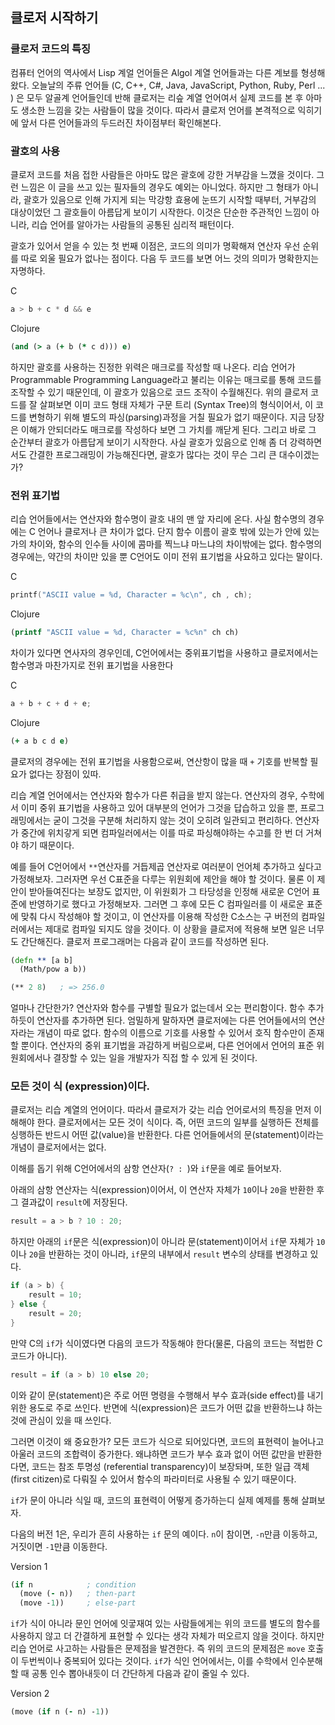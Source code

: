 ## 클로저 시작하기

### 클로저 코드의 특징

컴퓨터 언어의 역사에서 Lisp 계얼 언어들은 Algol 계열 언어들과는 다른 계보를 형셩해왔다. 오늘날의 주류 언어들 (C, C++, C#, Java, JavaScript, Python, Ruby, Perl ... ) 은 모두 알골계 언어들인데 반해 클로저는 리슾 계열 언어여서 실제 코드를 본 후 아마도 생소한 느낌을 갖는 사람들이 많을 것이다. 따라서 클로저 언어를 본격적으로 익히기에 앞서 다른 언어들과의 두드러진 차이점부터 확인해본다.



### 괄호의 사용

클로저 코드를 처음 접한 사람들은 아마도 많은 괄호에 강한 거부감을 느꼈을 것이다. 그런 느낌은 이 글을 쓰고 있는 필자들의 경우도 예외는 아니었다. 하지만 그 형태가 아니라, 괄호가 있음으로 인해 가지게 되는 막강항 효용에 눈뜨기 시작할 때부터, 거부감의 대상이었던 그 괄호들이 아름답게 보이기 시작한다. 이것은 단순한 주관적인 느낌이 아니라, 리습 언어를 알아가는 사람들의 공통된 심리적 패턴이다.



괄호가 있어서 얻을 수 있는 첫 번째 이점은, 코드의 의미가 명확해져 연산자 우선 순위를 따로 외울 필요가 없나는 점이다. 다음 두 코드를 보면 어느 것의 의미가 명확한지는 자명하다.

C

```c
a > b + c * d && e
```

Clojure

```clojure
(and (> a (+ b (* c d))) e)
```

하지만 괄호를 사용하는 진정한 위력은 매크로를 작성할 때 나온다. 리습 언어가 Programmable Programming Language라고 불리는 이유는 매크로를 통해 코드를 조작할 수 있기 때문인데, 이 괄호가 있음으로 코드 조작이 수월해진다. 위의 클로저 코드를 잘 살펴보면 이미 코드 형태 자체가 구문 트리 (Syntax Tree)의 형식이어서, 이 코드를 변형하기 위해 별도의 파싱(parsing)과정을 거칠 필요가 없기 때문이다. 지금 당장은 이해가 안되더라도 매크로를 작성하다 보면 그 가치를 깨닫게 된다. 그리고 바로 그 순간부터 괄호가 아름답게 보이기 시작한다. 사실 괄호가 있음으로 인해 좀 더 강력하면서도 간결한 프로그래밍이 가능해진다면, 괄호가 많다는 것이 무슨 그리 큰 대수이겠는가?

### 전위 표기법

리습 언어들에서는 연산자와 함수명이 괄호 내의 맨 앞 자리에 온다. 사실 함수명의 경우에는 C 언어나 클로저나 큰 차이가 없다. 단지 함수 이름이 괄호 밖에 있는가 안에 있는가의 차이와, 함수의 인수들 사이에 콤마를 찍느냐 마느냐의 차이밖에는 없다. 함수명의 경우에는, 약간의 차이만 있을 뿐 C언어도 이미 전위 표기법을 사요하고 있다는 말이다.

C

```c
printf("ASCII value = %d, Character = %c\n", ch , ch);
```

Clojure

```clojure
(printf "ASCII value = %d, Character = %c%n" ch ch)
```

차이가 있다면 연사자의 경우인데, C언어에서는 중위표기법을 사용하고 클로저에서는 함수명과 마찬가지로 전위 표기법을 사용한다

C

```c
a + b + c + d + e;
```

Clojure

```clojure
(+ a b c d e)
```

클로저의 경우에는 전위 표기법을 사용함으로써, 연산항이 많을 때 `+` 기호를 반복할 필요가 없다는 장점이 있따.

리습 계열 언어에서는 연산자와 함수가 다른 취급을 받지 않는다. 연산자의 경우, 수학에서 이미 중위 표기법을 사용하고 있어 대부분의 언어가 그것을 답습하고 있을 뿐, 프로그래밍에서는 굳이 그것을 구분해 처리하지 않는 것이 오히려 일관되고 편리하다. 연산자가 중간에 위치갛게 되면 컴파일러에서는 이를 따로 파싱해야하는 수고를 한 번 더 거쳐야 하기 때문이다.

예를 들어 C언어에서 `**`연산자를 거듭제곱 연산자로 여러분이 언어체 추가하고 싶다고 가정해보자. 그러자면 우선 C표준을 다루는 위원회에 제안을 해야 할 것이다. 물론 이 제안이 받아들여진다는 보장도 없지만, 이 위원회가 그 타당성을 인정해 새로운 C언어 표준에 반영하기로 했다고 가정해보자. 그러면 그 후에 모든 C 컴파일러를 이 새로운 표준에 맞춰 다시 작성해야 할 것이고, 이 연산자를 이용해 작성한 C소스는 구 버전의 컴파일러에서는 제대로 컴파일 되지도 않을 것이다. 이 상황을 클로저에 적용해 보면 일은 너무도 간단해진다. 클로저 프로그래머는 다음과 같이 코드를 작성하면 된다.

```clojure
(defn ** [a b]
  (Math/pow a b))

(** 2 8)   ; => 256.0
```

얼마나 간단한가? 연산자와 함수를 구별할 필요가 없는데서 오는 편리함이다. 함수 추가하듯이 연산자를 추가하면 된다. 엄밀하게 말하자면 클로저에는 다른 언어들에서의 연산자라는 개념이 따로 없다. 함수의 이름으로 기호를 사용할 수 있어서 호직 함수만이 존재할 뿐이다. 연산자의 중위 표기법을 과감하게 버림으로써, 다른 언어에서 언어의 표준 위원회에서나 결장할 수 있는 일을 개발자가 직접 할 수 있게 된 것이다.



### 모든 것이 식 (expression)이다.

클로저는 리습 계열의 언어이다. 따라서 클로저가 갖는 리습 언어로서의 특징을 먼저 이해해야 한다. 클로저에서는 모든 것이 식이다. 즉, 어떤 코드의 일부를 실행하든 전체를 싱행하든 반드시 어떤 값(value)을 반환한다. 다른 언어들에서의 문(statement)이라는 개념이 클로저에서는 없다.

이해를 돕기 위해 C언어에서의 삼항 연산자(`? : `)와 `if`문을 예로 들어보자.

아래의 삼항 연산자는 식(expression)이어서, 이 연산자 자체가 `10`이나 `20`을 반환한 후 그 결과값이 `result`에 저장된다.

```c
result = a > b ? 10 : 20;
```

하지만 아래의 `if`문은 식(expression)이 아니라 문(statement)이어서 `if`문 자체가 `10`이나 `20`을 반환하는 것이 아니라, `if`문의 내부에서 `result` 변수의 상태를 변경하고 있다.

```c
if (a > b) {
    result = 10;
} else {
    result = 20;
}
```

만약 C의 `if`가 식이였다면 다음의 코드가 작동해야 한다(물론, 다음의 코드는 적법한 C 코드가 아니다).

```c
result = if (a > b) 10 else 20;
```

이와 같이 문(statement)은 주로 어떤 명령을 수행해서 부수 효과(side effect)를 내기 위한 용도로 주로 쓰인다. 반면에 식(expression)은 코드가 어떤 값을 반환하느냐 하는 것에 관심이 있을 때 쓰인다.

그러면 이것이 왜 중요한가? 모든 코드가 식으로 되어있다면, 코드의 표현력이 늘어나고 아울러 코드의 조합력이 증가한다. 왜냐하면 코드가 부수 효과 없이 어떤 값만을 반환한다면, 코드는 참조 투명성 (referential transparency)이 보장돠며, 또한 일급 객체(first citizen)로 다뤄질 수 있어서 함수의 파라미터로 사용될 수 있기 때문이다.

`if`가 문이 아니라 식일 때, 코드의 표현력이 어떻게 증가하는디 실제 예제를 통해 살펴보자.

다음의 버전 1은, 우리가 흔히 사용하는 `if` 문의 예이다. `n`이 참이면, `-n`만큼 이동하고, 거짓이면 `-1`만큼 이동한다.

Version 1

```clojure
(if n            ; condition
  (move (- n))   ; then-part
  (move -1))     ; else-part
```

`if`가 식이 아니라 문인 언어에 잇궇재여 있는 사람들에게는 위의 코드를 별도의 함수를 사용하지 않고 더 간결하게 표현할 수 있다는 생각 자체가 떠오르지 않을 것이다. 하지만 리습 언어로 사고하는 사람들은 문제점을 발견한다. 즉 위의 코드의 문제점은 `move` 호출이 두번씩이나 중복되어 있다는 것이다. `if`가 식인 언어에서는, 이를 수학에서 인수분해할 때 공통 인수 뽑아내듯이 더 간단하게 다음과 같이 줄일 수 있다.

Version 2

```clojure
(move (if n (- n) -1))
```